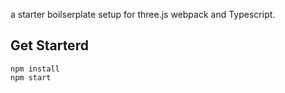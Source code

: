 a starter boilserplate setup for three.js webpack and Typescript.
## Get Starterd
```
npm install
npm start
```

